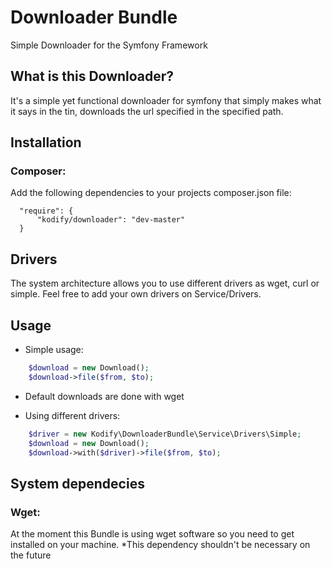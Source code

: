 Downloader Bundle
================

Simple Downloader for the Symfony Framework

What is this Downloader?
------------------------
It's a simple yet functional downloader for symfony that simply makes what it says in the tin, downloads the url
specified in the specified path.

Installation
------------
### Composer:

Add the following dependencies to your projects composer.json file:
      
      "require": {
          "kodify/downloader": "dev-master"
      }
      

Drivers
-------
The system architecture allows you to use different drivers as wget, curl or simple. Feel free to add your own drivers on Service/Drivers.

Usage
-----

- Simple usage:
```php
	$download = new Download();
	$download->file($from, $to);
```

* Default downloads are done with wget


- Using different drivers:
```php
	$driver = new Kodify\DownloaderBundle\Service\Drivers\Simple;
	$download = new Download();
	$download->with($driver)->file($from, $to);
```
     
System dependecies
------------
### Wget:

At the moment this Bundle is using wget software so you need to get installed on your machine.
*This dependency shouldn't be necessary on the future

      
      
    
